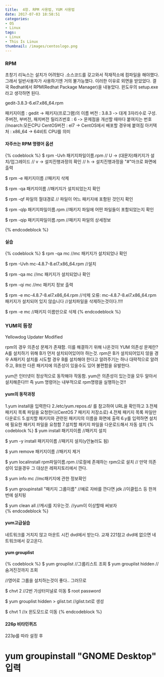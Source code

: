 ```yaml
---
title:  4장. RPM 사용법, YUM 사용법
date: 2017-07-03 18:58:51
categories:
- OS
- Linux
tags:
- Linux
- This Is Linux
thumbnail: /images/centoslogo.png
---
```

### RPM
초창기 리눅스는 설치가 어려웠다 .소스코드를 갖고와서 적재적소에 컴파일을 해야했다. 그래서 일반사용자가 사용하기엔 거의 불가능했다. 이러한 이유로 외면을 받았었다. 결국 Redhat에서 RPM(Redhat Package Manager)을 내놓았다. 윈도우의 setup.exe 라고 생각하면 된다.

gedit-3.8.3-6.el7.x86_64.rpm

패키지이름 : gedit -> 패키지(프로그램)의 이름
버전 : 3.8.3 -> 대게 3자리수로 구성. 주버전, 부버전, 패치버전
릴리즈번호 : 6 -> 문제점을 개선할 때마다 붙여지는 번호   //noarch:모든CPU
CentOS버전 : el7 -> CentOS에서 배포할 경우에 붙여짐
아키텍처 : x86_64 -> 64비트 CPU를 의미

#### 자주쓰는 RPM 명령어 옵션
{% codeblock %}
$ rpm -Uvh 패키지파일이름.rpm
    // U -> (대문자)패키지가 설치/업그레이드
    // v -> 설치진행과정의 확인
    // h -> 설치진행과정을 "#"마크로 화면에 출력

$ rpm -e 패키지이름  //패키지 삭제

$ rpm -qa 패키지이름  //패키지가 설치되었는지 확인

$ rpm -qf 파일의 절대경로 // 파일이 어느 패키지에 포함된 것인지 확인

$ rpm -qlp 패키지파일이름.rpm //패키지 파일에 어떤 파일들이 포함되었는지 확인

$ rpm -qip 패키지파일이름.rpm //패키지 파일의 상세정보

{% endcodeblock %}

#### 실습
{% codeblock %}
$ rpm -qa mc  //mc 패키지가 설치되었나 확인

$ rpm -Uvh mc-4.8.7-8.el7.x86_64.rpm //설치

$ rpm -qa mc  //mc 패키지가 설치되었나 확인

$ rpm -qi mc  //mc 패키지 정보 출력

$ rpm -e mc-4.8.7-8.el7.x86_64.rpm  //삭제
오류: mc-4.8.7-8.el7.x86_64.rpm 패키지가 설치되어 있지 않습니다
//설치파일을 삭제하는것이다.!!!!

$ rpm -e mc  //패키지 이름만으로 삭제
{% endcodeblock %}

### YUM의 등장
Yellowdog Updater Modified

rpm의 경우 의존성 문제가 존재함. 이를 해결하기 위해 나온것이 YUM
의존성 문제란? A를 설치하기 위해 B가 먼저 설치되어있어야 하는것.
rpm은 B가 설치되어있지 않을 경우 A패키지 설치를 시도할 경우 B를 설치해야 한다고 알려주기는 하나 대략적으로 알려주고, B또한 다른 패키지에 의존성이 있을수도 있어 불편함을 유발한다.

yum은 인터넷이 정상적으로 동작해야 작동함. yum은 의존성이 있는것을 모두 알아서 설치해준다!!! 즉 yum 명령어는 내부적으로 rpm명령을 실행하는것!!

#### yum의 동작과정
1.yum install을 입력한다
2./etc/yum.repos.d/ 를 참고하여 URL을 확인하고
3.전체 패키지 목록 파일을 요청한다(CentOS 7 패키지 저장소로)
4.전체 패키지 목록 파일만 다운로드
5.설치할 패키지와 관련된 패키지의 이름을 화면에 출력
6.y를 입력하면 설치에 필요한 패키지 파일을 요청함
7.설치할 패키지 파일을 다운로드해서 자동 설치
{% codeblock %}
$ yum install 패키지이름   //패키지 설치

$ yum -y install 패키지이름   //패키지 설치(y안눌러도 됨)

$ yum remove 패키지이름  //패키지 제거

$ yum localinstall rpm파일이름.rpm  //로컬에 존재하는 rpm으로 설치
      // 만약 의존성이 있을경우 그 대상은 레파지토리에서 깐다.

$ yum info mc   //mc패키지에 관한 정보확인      

$ yum groupinstall "패키지 그룹이름" //예로 자바를 깐다면 jdk
                          //이클립스 등 한꺼번에 설치됭

$ yum clean all           //캐시를 지우는것.
                      //yum이 이상할때 써보자                          
{% endcodeblock %}


#### yum고급실습
네트워크를 거치지 않고 마운트 시킨 dvd에서 받는다. 교재 221참고
dvd에 없으면 네트워크에서 갖고온다.

#### yum grouplist
{% codeblock %}
$ yum grouplist   //그룹리스트 조회
$ yum grouplist hidden //숨겨진것까지 조회

//영어로 그룹을 설치하는것이 좋다.. 그러므로

$ chvt 2 //2번 가상터미널로 이동
$ root
 password

$ yum grouplist hidden > glist.txt  //glist.txt로 생성

$ chvt 1  //x 윈도모드로 이동
{% endcodeblock %}


#### 226p 비타민퀴즈
223p를 따라 설정 후
# yum groupinstall "GNOME Desktop" 입력
